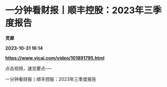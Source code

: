 # 一分钟看财报丨顺丰控股：2023年三季度报告
**灵犀**

**2023-10-31 16:14**

**https://www.yicai.com/video/101891795.html**

点击视频，速览要点──

一分钟看财报丨顺丰控股：2023年三季度报告